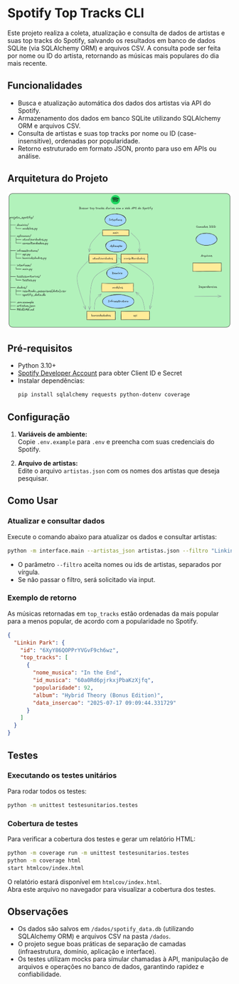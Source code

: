 # Spotify Top Tracks CLI

Este projeto realiza a coleta, atualização e consulta de dados de artistas e suas top tracks do Spotify, salvando os resultados em banco de dados SQLite (via SQLAlchemy ORM) e arquivos CSV. A consulta pode ser feita por nome ou ID do artista, retornando as músicas mais populares do dia mais recente.

## Funcionalidades

- Busca e atualização automática dos dados dos artistas via API do Spotify.
- Armazenamento dos dados em banco SQLite utilizando SQLAlchemy ORM e arquivos CSV.
- Consulta de artistas e suas top tracks por nome ou ID (case-insensitive), ordenadas por popularidade.
- Retorno estruturado em formato JSON, pronto para uso em APIs ou análise.

## Arquitetura do Projeto

![Diagrama da Arquitetura](arquitetura.png)

## Pré-requisitos

- Python 3.10+
- [Spotify Developer Account](https://developer.spotify.com/) para obter Client ID e Secret
- Instalar dependências:
  ```sh
  pip install sqlalchemy requests python-dotenv coverage
  ```

## Configuração

1. **Variáveis de ambiente:**  
   Copie `.env.example` para `.env` e preencha com suas credenciais do Spotify.

2. **Arquivo de artistas:**  
   Edite o arquivo `artistas.json` com os nomes dos artistas que deseja pesquisar.

## Como Usar

### Atualizar e consultar dados

Execute o comando abaixo para atualizar os dados e consultar artistas:

```sh
python -m interface.main --artistas_json artistas.json --filtro "Linkin Park,System Of A Down"
```

- O parâmetro `--filtro` aceita nomes ou ids de artistas, separados por vírgula.
- Se não passar o filtro, será solicitado via input.

### Exemplo de retorno

As músicas retornadas em `top_tracks` estão ordenadas da mais popular para a menos popular, de acordo com a popularidade no Spotify.

```json
{
  "Linkin Park": {
    "id": "6XyY86QOPPrYVGvF9ch6wz",
    "top_tracks": [
      {
        "nome_musica": "In the End",
        "id_musica": "60a0Rd6pjrkxjPbaKzXjfq",
        "popularidade": 92,
        "album": "Hybrid Theory (Bonus Edition)",
        "data_insercao": "2025-07-17 09:09:44.331729"
      }
    ]
  }
}
```

## Testes

### Executando os testes unitários

Para rodar todos os testes:

```sh
python -m unittest testesunitarios.testes
```

### Cobertura de testes

Para verificar a cobertura dos testes e gerar um relatório HTML:

```sh
python -m coverage run -m unittest testesunitarios.testes
python -m coverage html
start htmlcov/index.html
```

O relatório estará disponível em `htmlcov/index.html`.  
Abra este arquivo no navegador para visualizar a cobertura dos testes.

## Observações

- Os dados são salvos em `/dados/spotify_data.db` (utilizando SQLAlchemy ORM) e arquivos CSV na pasta `/dados`.
- O projeto segue boas práticas de separação de camadas (infraestrutura, domínio, aplicação e interface).
- Os testes utilizam mocks para simular chamadas à API, manipulação de arquivos e operações no banco de dados, garantindo rapidez e confiabilidade.